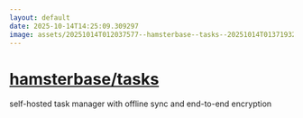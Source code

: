 ```yaml
---
layout: default
date: 2025-10-14T14:25:09.309297
image: assets/20251014T012037577--hamsterbase--tasks--20251014T013719329--cropped.png
---
```


# [hamsterbase/tasks](https://github.com/hamsterbase/tasks)

self-hosted task manager with offline sync and end-to-end encryption
